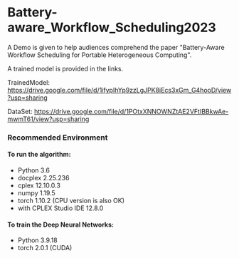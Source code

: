 # Battery-aware_Workflow_Scheduling2023

A Demo is given to help audiences comprehend the paper "Battery-Aware Workflow Scheduling for Portable Heterogeneous Computing".

A trained model is provided in the links.

TrainedModel: https://drive.google.com/file/d/1ifypIhYp9zzLgJPK8iEcs3xGm_G4hooD/view?usp=sharing

DataSet: https://drive.google.com/file/d/1POtxXNNOWNZtAE2VFtIBBkwAe-mwmT61/view?usp=sharing


### Recommended Environment

#### To run the algorithm:

- Python 3.6
- docplex 2.25.236
- cplex 12.10.0.3
- numpy 1.19.5
- torch 1.10.2 (CPU version is also OK)
- with CPLEX Studio IDE 12.8.0

#### To train the Deep Neural Networks:

- Python 3.9.18
- torch 2.0.1 (CUDA)
